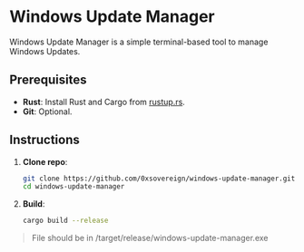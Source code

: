 # Windows Update Manager

Windows Update Manager is a simple terminal-based tool to manage Windows Updates.

## Prerequisites

- **Rust**: Install Rust and Cargo from [rustup.rs](https://rustup.rs/).
- **Git**: Optional.

## Instructions

1. **Clone repo**:
   ```bash
   git clone https://github.com/0xsovereign/windows-update-manager.git
   cd windows-update-manager
   ```
2. **Build**:
   ```bash
   cargo build --release
   ```

> File should be in /target/release/windows-update-manager.exe
